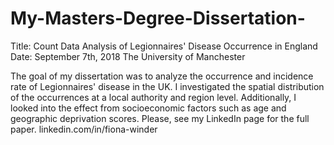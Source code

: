 # My-Masters-Degree-Dissertation-
Title: Count Data Analysis of Legionnaires' Disease Occurrence in England
Date: September 7th, 2018
The University of Manchester

The goal of my dissertation was to analyze the occurrence and incidence rate of Legionnaires' disease in the UK. 
I investigated the spatial distribution of the occurrences at a local authority and region level. 
Additionally, I looked into the effect from socioeconomic factors such as age and geographic deprivation scores. 
Please, see my LinkedIn page for the full paper. linkedin.com/in/fiona-winder
